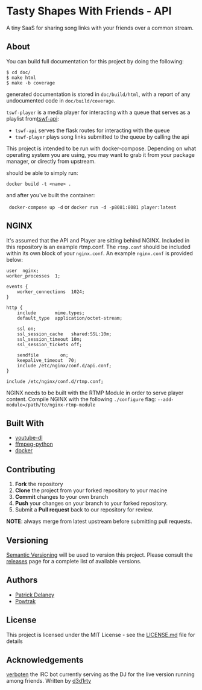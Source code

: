 Tasty Shapes With Friends - API
===============================

A tiny SaaS for sharing song links with your friends over a common stream.

About
-----

You can build full documentation for this project by doing the following:
```
$ cd doc/
$ make html
$ make -b coverage
```
generated documentation is stored in `doc/build/html`, with a report of any
undocumented code in `doc/build/coverage`.

`tswf-player` is a media player for interacting with a queue that serves as a
playlist from[tswf-api](https://github.com/ptdel/tswf-api):

* `tswf-api` serves the flask routes for interacting with the queue
* `tswf-player` plays song links submitted to the queue by calling the api


This project is intended to be run with docker-compose. Depending on
what operating system you are using, you may want to grab it from your
package manager, or directly from upstream.

should be able to simply run:

``` docker build -t <name> . ```

and after you've built the container:

``` docker-compose up -d```
or
``` docker run -d -p8081:8081 player:latest ```

## NGINX

It's assumed that the API and Player are sitting behind NGINX.
Included in this repository is an example rtmp.conf. The `rtmp.conf`
should be included within its own block of your `nginx.conf`.
An example `nginx.conf` is provided below:

```
user  nginx;
worker_processes  1;

events {
    worker_connections  1024;
}

http {
    include       mime.types;
    default_type  application/octet-stream;

    ssl on;
    ssl_session_cache	shared:SSL:10m;
    ssl_session_timeout	10m;
    ssl_session_tickets	off;

    sendfile        on;
    keepalive_timeout  70;
    include /etc/nginx/conf.d/api.conf;
}

include /etc/nginx/conf.d/rtmp.conf;
```

NGINX needs to be built with the RTMP Module in order to serve
player content.  Compile NGINX with the following `./configure`
flag:
```--add-module=/path/to/nginx-rtmp-module```

Built With
----------

* [youtube-dl](http://rg3.github.io/youtube-dl/)
* [ffmpeg-python](https://github.com/kkroening/ffmpeg-python)
* [docker](www.docker.com)

Contributing
------------

 1. **Fork** the repository
 2. **Clone** the project from your forked repository to your macine
 3. **Commit** changes to your own branch
 4. **Push** your changes on your branch to your forked repository.
 5. Submit a **Pull request** back to our repository for review.

**NOTE**: always merge from latest upstream before submitting pull requests.

Versioning
----------

[Semantic Versioning](https://www.semver.org/) will be used to version this project.
Please consult the [releases](https://github.com/ptdel/twsf-player/releases)
page for a complete list of available versions.

Authors
-------

* [Patrick Delaney](https://github.com/ptdel)
* [Powtrak](https://github.com/powtrak)

License
-------

This project is licensed under the MIT License - see the [LICENSE.md](LICENSE.md) file for details

Acknowledgements
----------------
[verboten](https://www.github.com/d3d1rty/verboten) the IRC bot currently
serving as the DJ for the live version running among friends. Written by
[d3d1rty](https://www.github.com/d3d1rty)
